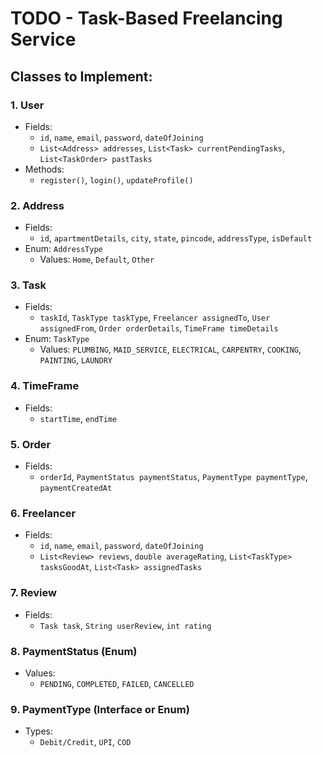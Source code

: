 

# TODO - Task-Based Freelancing Service

## **Classes to Implement:**

### 1. **User**
- Fields:
  - `id`, `name`, `email`, `password`, `dateOfJoining`
  - `List<Address> addresses`, `List<Task> currentPendingTasks`, `List<TaskOrder> pastTasks`
- Methods:
  - `register()`, `login()`, `updateProfile()`

### 2. **Address**
- Fields:
  - `id`, `apartmentDetails`, `city`, `state`, `pincode`, `addressType`, `isDefault`
- Enum: `AddressType` 
  - Values: `Home`, `Default`, `Other`

### 3. **Task**
- Fields:
  - `taskId`, `TaskType taskType`, `Freelancer assignedTo`, `User assignedFrom`, `Order orderDetails`, `TimeFrame timeDetails`
- Enum: `TaskType`
  - Values: `PLUMBING`, `MAID_SERVICE`, `ELECTRICAL`, `CARPENTRY`, `COOKING`, `PAINTING`, `LAUNDRY`

### 4. **TimeFrame**
- Fields:
  - `startTime`, `endTime`

### 5. **Order**
- Fields:
  - `orderId`, `PaymentStatus paymentStatus`, `PaymentType paymentType`, `paymentCreatedAt`

### 6. **Freelancer**
- Fields:
  - `id`, `name`, `email`, `password`, `dateOfJoining`
  - `List<Review> reviews`, `double averageRating`, `List<TaskType> tasksGoodAt`, `List<Task> assignedTasks`

### 7. **Review**
- Fields:
  - `Task task`, `String userReview`, `int rating`

### 8. **PaymentStatus** (Enum)
- Values: 
  - `PENDING`, `COMPLETED`, `FAILED`, `CANCELLED`

### 9. **PaymentType** (Interface or Enum)
- Types: 
  - `Debit/Credit`, `UPI`, `COD`

